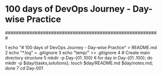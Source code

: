 # 100 days of DevOps Journey - Day-wise Practice
#########################################################

1  echo "# 100 days of DevOps Journey - Day-wise Practice" > README.md
    2  echo "*.log" > .gitignore
    3  echo "temp/" >> .gitignore
    4  # Create main directory structure
    5  mkdir -p Day-{01..100}
    6  for day in Day-{01..100}; do     mkdir -p $day/{tasks,solutions};     touch $day/README.md $day/notes.md; done
    7  cd Day-001